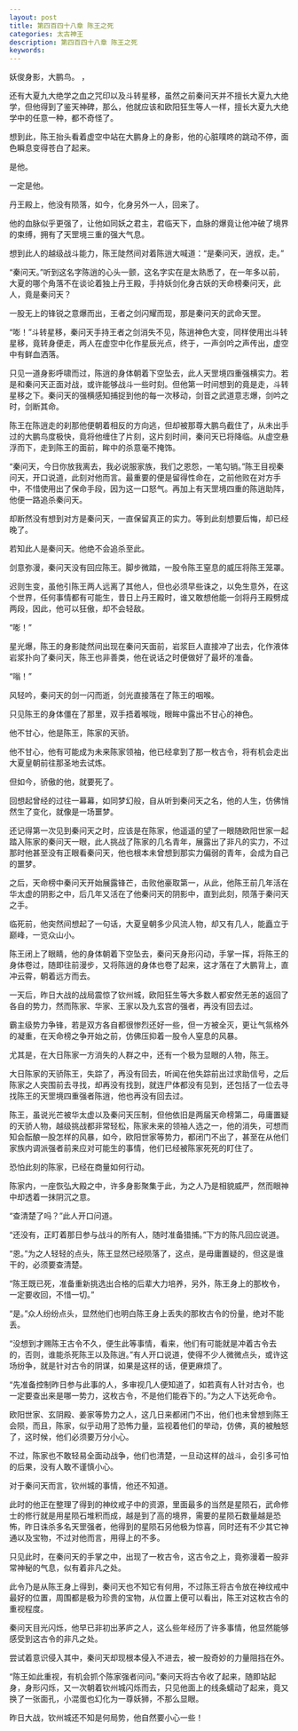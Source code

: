 ```yaml
---
layout: post
title: 第四百四十八章 陈王之死
categories: 太古神王
description: 第四百四十八章 陈王之死
keywords:
---
```


妖俊身影，大鹏鸟。 ，

还有大夏九大绝学之血之咒印以及斗转星移，虽然之前秦问天并不擅长大夏九大绝学，但他得到了鉴天神碑，那么，他就应该和欧阳狂生等人一样，擅长大夏九大绝学中的任意一种，都不奇怪了。

想到此，陈王抬头看着虚空中站在大鹏身上的身影，他的心脏噗咚的跳动不停，面色瞬息变得苍白了起来。

是他。

一定是他。

丹王殿上，他没有陨落，如今，化身另外一人，回来了。

他的血脉似乎更强了，让他如同妖之君主，君临天下，血脉的爆竟让他冲破了境界的束缚，拥有了天罡境三重的强大气息。

想到此人的越级战斗能力，陈王陡然间对着陈逍大喊道：“是秦问天，逍叔，走。”

“秦问天。”听到这名字陈逍的心头一颤，这名字实在是太熟悉了，在一年多以前，大夏的哪个角落不在谈论着独上丹王殿，手持妖剑化身古妖的天命榜秦问天，此人，竟是秦问天？

一股无上的锋锐之意爆而出，王者之剑闪耀而现，那是秦问天的武命天罡。

“嘭！”斗转星移，秦问天手持王者之剑消失不见，陈逍神色大变，同样使用出斗转星移，竟转身便走，两人在虚空中化作星辰光点，终于，一声剑吟之声传出，虚空中有鲜血洒落。

只见一道身影呼啸而过，陈逍的身体朝着下空坠去，此人天罡境四重强横实力。若是和秦问天正面对战，或许能够战斗一些时刻。但他第一时间想到的竟是走，斗转星移之下。秦问天的强横感知捕捉到他的每一次移动，剑音之武道意志爆，剑吟之时，剑断其命。

陈王在陈逍走的刹那他便朝着相反的方向逃，但却被那尊大鹏鸟截住了，从未出手过的大鹏鸟度极快，竟将他缠住了片刻，这片刻时间，秦问天已将降临。从虚空悬浮而下，走到陈王的面前，眸中的杀意毫不掩饰。

“秦问天，今日你放我离去，我必说服家族，我们之恩怨，一笔勾销。”陈王目视秦问天，开口说道，此刻对他而言。最重要的便是留得性命在，之前他败在对方手中，不惜使用出了保命手段，因为这一口怒气。再加上有天罡境四重的陈逍助阵，他便一路追杀秦问天。

却断然没有想到对方是秦问天，一直保留真正的实力。等到此刻想要后悔，却已经晚了。

若知此人是秦问天。他绝不会追杀至此。

剑意弥漫，秦问天没有回应陈王。脚步微踏，一股令陈王窒息的威压将陈王笼罩。

迟则生变，虽他引陈王两人远离了其他人，但也必须早些诛之，以免生意外，在这个世界，任何事情都有可能生，昔日上丹王殿时，谁又敢想他能一剑将丹王殿劈成两段，因此，他可以狂傲，却不会轻敌。

“嘭！”

星光爆，陈王的身影陡然间出现在秦问天面前，岩浆巨人直接冲了出去，化作液体岩浆扑向了秦问天，陈王也非善类，他在说话之时便做好了最坏的准备。

“嗡！”

风轻吟，秦问天的剑一闪而逝，剑光直接落在了陈王的咽喉。

只见陈王的身体僵在了那里，双手捂着喉咙，眼眸中露出不甘心的神色。

他不甘心，他是陈王，陈家的天骄。

他不甘心，他有可能成为未来陈家领袖，他已经拿到了那一枚古令，将有机会走出大夏皇朝前往那圣地去试炼。

但如今，骄傲的他，就要死了。

回想起曾经的过往一幕幕，如同梦幻般，自从听到秦问天之名，他的人生，仿佛悄然生了变化，就像是一场噩梦。

还记得第一次见到秦问天之时，应该是在陈家，他遥遥的望了一眼随欧阳世家一起踏入陈家的秦问天一眼，此人挑战了陈家的几名青年，展露出了非凡的实力，不过那时他甚至没有正眼看秦问天，他也根本未曾想到那实力偏弱的青年，会成为自己的噩梦。

之后，天命榜中秦问天开始展露锋芒，击败他豪取第一，从此，他陈王前几年活在华太虚的阴影之中，后几年又活在了他秦问天的阴影中，直到此刻，陨落于秦问天之手。

临死前，他突然间想起了一句话，大夏皇朝多少风流人物，却又有几人，能矗立于巅峰，一览众山小。

陈王闭上了眼睛，他的身体朝着下空坠去，秦问天身形闪动，手掌一挥，将陈王的身体卷过，随即往前漫步，又将陈逍的身体也卷了起来，这才落在了大鹏背上，直冲云霄，朝着远方而去。

一天后，昨日大战的战局震惊了钦州城，欧阳狂生等大多数人都安然无恙的返回了各自的势力，然而陈家、华家、王家以及九玄宫的强者，再没有回去过。

霸主级势力争锋，若是双方各自都很惨烈还好一些，但一方被全灭，更让气氛格外的凝重，在天命榜之争开始之前，仿佛压抑着一股令人窒息的风暴。

尤其是，在大日陈家一方消失的人群之中，还有一个极为显眼的人物，陈王。

大日陈家的天骄陈王，失踪了，再没有回去，听闻在他失踪前出过求助信号，之后陈家之人突围前去寻找，却再没有找到，就连尸体都没有见到，还包括了一位去寻找陈王的天罡境四重强者陈逍，他也再没有回去过。

陈王，虽说光芒被华太虚以及秦问天压制，但他依旧是两届天命榜第二，毋庸置疑的天骄人物，越级挑战都非常轻松，陈家未来的领袖人选之一，他的消失，可想而知会酝酿一股怎样的风暴，如今，欧阳世家等势力，都闭门不出了，甚至在从他们家族内调派强者前来应对可能生的事情，他们已经被陈家死死的盯住了。

恐怕此刻的陈家，已经在商量如何行动。

陈家内，一座恢弘大殿之中，许多身影聚集于此，为之人乃是相貌威严，然而眼神中却透着一抹阴沉之意。

“查清楚了吗？”此人开口问道。

“还没有，正盯着那日参与战斗的所有人，随时准备猎捕。”下方的陈凡回应说道。

“恩。”为之人轻轻的点头，陈王显然已经陨落了，这点，是毋庸置疑的，但这是谁干的，必须要查清楚。

“陈王既已死，准备重新挑选出合格的后辈大力培养，另外，陈王身上的那枚令，一定要收回，不惜一切。”

“是。”众人纷纷点头，显然他们也明白陈王身上丢失的那枚古令的份量，绝对不能丢。

“没想到才赐陈王古令不久，便生此等事情，看来，他们有可能就是冲着古令去的，否则，谁能杀死陈王以及陈逍。”有人开口说道，使得不少人微微点头，或许这场纷争，就是针对古令的阴谋，如果是这样的话，便更麻烦了。

“先准备控制昨日参与此事的人，多审视几人便知道了，如若真有人针对古令，也一定要查出来是哪一势力，这枚古令，不是他们能吞下的。”为之人下达死命令。

欧阳世家、玄阴殿、姜家等势力之人，这几日来都闭门不出，他们也未曾想到陈王会陨，而且，陈家，似乎动用了恐怖力量，监视着他们的举动，仿佛，真的被触怒了，这时候，他们必须要万分小心。

不过，陈家也不敢轻易全面动战争，他们也清楚，一旦动这样的战斗，会引多可怕的后果，没有人敢不谨慎小心。

对于秦问天而言，钦州城的事情，他还不知道。

此时的他正在整理了得到的神纹戒子中的资源，里面最多的当然是星陨石，武命修士的修行就是用星陨石堆积而成，越是到了高的境界，需要的星陨石数量越是恐怖，昨日诛杀多名天罡强者，他得到的星陨石另他极为惊喜，同时还有不少其它神通以及宝物，不过对他而言，用得上的不多。

只见此时，在秦问天的手掌之中，出现了一枚古令，这古令之上，竟弥漫着一股非常神秘的气息，似有着非凡之处。

此令乃是从陈王身上得到，秦问天也不知它有何用，不过陈王将古令放在神纹戒中最好的位置，周围都是极为珍贵的宝物，从位置上便可以看出，陈王对这枚古令的重视程度。

秦问天目光闪烁，他早已非初出茅庐之人，这么些年经历了许多事情，他显然能够感受到这古令的非凡之处。

尝试着意识侵入其中，秦问天却现根本侵入不进去，被一股奇妙的力量阻挡在外。

“陈王如此重视，有机会抓个陈家强者问问。”秦问天将古令收了起来，随即站起身，身形闪烁，又一次朝着钦州城闪烁而去，只见他面上的线条蠕动了起来，竟又换了一张面孔，小混蛋也幻化为一尊妖狮，不那么显眼。

昨日大战，钦州城还不知是何局势，他自然要小心一些！
